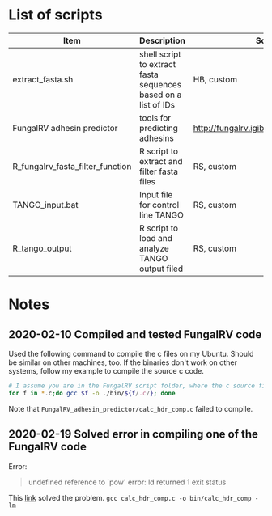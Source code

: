 # List of scripts
| Item | Description | Source | Date |
| ---- | ----------- | ------ | ---- |
| extract_fasta.sh | shell script to extract fasta sequences based on a list of IDs | HB, custom | 2020-02-04 |
| FungalRV adhesin predictor | tools for predicting adhesins | http://fungalrv.igib.res.in/download.html | 2020-02-09 |
| R_fungalrv_fasta_filter_function | R script to extract and filter fasta files | RS, custom | 2020-02-11 |
| TANGO_input.bat | Input file for control line TANGO | RS, custom | 2020-02-20 |
| R_tango_output | R script to load and analyze TANGO output filed | RS, custom |2020-02-20 |

# Notes
## 2020-02-10 Compiled and tested FungalRV code
Used the following command to compile the c files on my Ubuntu. Should be similar on other machines, too. If the binaries don't work on other systems, follow my example to compile the source c code.
```bash
# I assume you are in the FungalRV script folder, where the c source files are
for f in *.c;do gcc $f -o ./bin/${f/.c/}; done
```
Note that `FungalRV_adhesin_predictor/calc_hdr_comp.c` failed to compile.

## 2020-02-19 Solved error in compiling one of the FungalRV code
Error:
> undefined reference to `pow'
> error: ld returned 1 exit status

This [link](https://stackoverflow.com/questions/12824134/undefined-reference-to-pow-in-c-despite-including-math-h) solved the problem.
`gcc calc_hdr_comp.c -o bin/calc_hdr_comp -lm`

